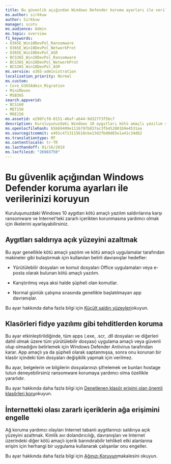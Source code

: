 ```yaml
---
title: Bu güvenlik açığından Windows Defender koruma ayarları ile verilerinizi koruyun
ms.author: sirkkuw
author: Sirkkuw
manager: scotv
ms.audience: Admin
ms.topic: overview
f1_keywords:
- O365E_Win10DevPol_Ransomware
- O365E_Win10DevPol_NetworkProt
- O365E_Win10DevPol_ASR
- BCS365_Win10DevPol_Ransomware
- BCS365_Win10DevPol_NetworkProt
- BCS365_Win10DevPol_ASR
ms.service: o365-administration
localization_priority: Normal
ms.custom:
- Core_O365Admin_Migration
- MiniMaven
- MSB365
search.appverid:
- BCS160
- MET150
- MOE150
ms.assetid: e298fcf8-0151-46af-a644-9d327f3f5bc7
description: Kuruluşunuzdaki Windows 10 aygıtları kötü amaçlı yazılım saldırılarına karşı ransomware ve Internet'teki zararlı içerikten korumak öğrenin.
ms.openlocfilehash: b5b69409e1116797b837ac3fb452801b9e4531aa
ms.sourcegitcommit: e491c4713115610cbe13d2fbd0d65e1a41c34d62
ms.translationtype: MT
ms.contentlocale: tr-TR
ms.lasthandoff: 01/16/2019
ms.locfileid: "26983750"
---
```

# <a name="protect-your-data-with-windows-defender-exploit-guard-settings"></a>Bu güvenlik açığından Windows Defender koruma ayarları ile verilerinizi koruyun

Kuruluşunuzdaki Windows 10 aygıtları kötü amaçlı yazılım saldırılarına karşı ransomware ve Internet'teki zararlı içerikten korunmasına yardımcı olmak için ilkelerini ayarlayabilirsiniz.
  
## <a name="reduce-the-attack-surface-of-devices"></a>Aygıtları saldırıya açık yüzeyini azaltmak

Bu ayar genellikle kötü amaçlı yazılım ve kötü amaçlı uygulamalar tarafından makineler gibi bulaştırmak için kullanılan belirli davranışlar hedefler:
  
- Yürütülebilir dosyaları ve komut dosyaları Office uygulamaları veya e-posta olarak bulunan kötü amaçlı yazılım.
    
- Karıştırılmış veya aksi halde şüpheli olan komutlar.
    
- Normal günlük çalışma sırasında genellikle başlatılmayan app davranışlar.
    
Bu ayar hakkında daha fazla bilgi için [Küçült saldırı yüzeyleri](https://go.microsoft.com/fwlink/?linkid=870417)okuyun.
  
## <a name="protect-folders-from-threats-such-as-ransomware"></a>Klasörleri fidye yazılımı gibi tehditlerden koruma

Bu ayar etkinleştirildiğinde, tüm apps (.exe, .scr, .dll dosyaları ve diğerleri dahil olmak üzere tüm yürütülebilir dosyası) uygulama amaçlı veya güvenli olup olmadığını belirlemek için Windows Defender Antivirus tarafından karar. App amaçlı ya da şüpheli olarak saptanmışsa, sonra onu korunan bir klasör içindeki tüm dosyaları değişiklik yapmak için verilmez.
  
Bu ayar, belgelerin ve bilgilerin dosyalarınızı şifrelemek ve bunları hostage tutun deneyebilirsiniz ransomware korumaya yardımcı olma özellikle yararlıdır.
  
Bu ayar hakkında daha fazla bilgi için [Denetlenen klasör erişimi olan önemli klasörleri koru](https://go.microsoft.com/fwlink/?linkid=870418)okuyun.
  
## <a name="prevent-network-access-to-potentially-malicious-content-on-the-internet"></a>İnternetteki olası zararlı içeriklerin ağa erişimini engelle

Ağ koruma yardımcı olayları Internet tabanlı aygıtlarınızı saldırıya açık yüzeyini azaltmak. Kimlik avı dolandırıcılığı, davranışları ve Internet üzerindeki diğer kötü amaçlı içerik barındırabilir tehlikeli etki alanlarına erişim için herhangi bir uygulama kullanarak çalışanlar onu engeller.
  
Bu ayar hakkında daha fazla bilgi için [Ağınızı Koruyun](https://go.microsoft.com/fwlink/?linkid=870419)makalesini okuyun.
  

